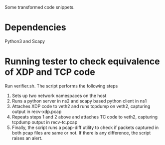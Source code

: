 Some transformed code snippets.
# Dependencies
Python3 and Scapy 

# Running tester to check equivalence of XDP and TCP code
Run verifier.sh. The script performs the following steps
1. Sets up two network namespaces on the host
2. Runs a python server in ns2 and scapy based python client in ns1
3. Attaches XDP code to veth2 and runs tcpdump on veth2, capturing output in recv-xdp.pcap
4. Repeats steps 1 and 2 above and attaches TC code to veth2, capturing tcpdump output in recv-tc.pcap
5. Finally, the script runs a pcap-diff utility to check if packets captured in both pcap files are same or not. If there is any difference, the script raises an alert.
